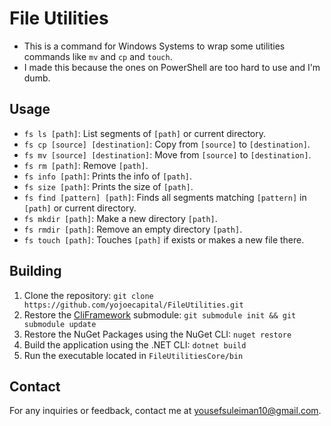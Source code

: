 # File Utilities

- This is a command for Windows Systems to wrap some utilities commands like `mv` and `cp` and `touch`.
- I made this because the ones on PowerShell are too hard to use and I'm dumb.

## Usage

- `fs ls [path]`: List segments of `[path]` or current directory.
- `fs cp [source] [destination]`: Copy from `[source]` to `[destination]`.
- `fs mv [source] [destination]`: Move from `[source]` to `[destination]`.
- `fs rm [path]`: Remove `[path]`.
- `fs info [path]`: Prints the info of `[path]`.
- `fs size [path]`: Prints the size of `[path]`.
- `fs find [pattern] [path]`: Finds all segments matching `[pattern]` in `[path]` or current directory.
- `fs mkdir [path]`: Make a new directory `[path]`.
- `fs rmdir [path]`: Remove an empty directory `[path]`.
- `fs touch [path]`: Touches `[path]` if exists or makes a new file there.

## Building

1. Clone the repository: `git clone https://github.com/yojoecapital/FileUtilities.git`
2. Restore the [CliFramework](https://github.com/yojoecapital/CliFramework) submodule: `git submodule init && git submodule update`
3. Restore the NuGet Packages using the NuGet CLI: `nuget restore`
4. Build the application using the .NET CLI: `dotnet build`
5. Run the executable located in `FileUtilitiesCore/bin`

## Contact

For any inquiries or feedback, contact me at [yousefsuleiman10@gmail.com](mailto:yousefsuleiman10@gmail.com).